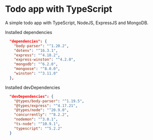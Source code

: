 # Todo app with TypeScript

A simple todo app with TypeScript, NodeJS, ExpressJS and MongoDB.

Installed dependencies

```json
  "dependencies": {
    "body-parser": "^1.20.2",
    "dotenv": "^16.3.1",
    "express": "^4.18.2",
    "express-winston": "^4.2.0",
    "mongodb": "^6.2.0",
    "mongoose": "^8.0.0",
    "winston": "^3.11.0"
  },
```

Installed devDependencies

```json
  "devDependencies": {
    "@types/body-parser": "^1.19.5",
    "@types/express": "^4.17.21",
    "@types/node": "^20.9.0",
    "concurrently": "^8.2.2",
    "nodemon": "^3.0.1",
    "ts-node": "^10.9.1",
    "typescript": "^5.2.2"
  }
```
